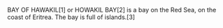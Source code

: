 BAY OF HAWAKIL[1] or HOWAKIL BAY[2] is a bay on the Red Sea, on the coast of Eritrea. The bay is full of islands.[3]
